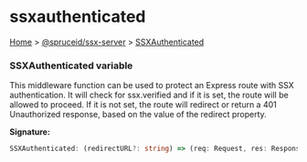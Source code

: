 # ssxauthenticated

[Home](https://github.com/spruceid/ssx/blob/main/documentation/reference/ssx-server/index.md) > [@spruceid/ssx-server](./) > [SSXAuthenticated](ssx-server.ssxauthenticated.md)

### SSXAuthenticated variable

This middleware function can be used to protect an Express route with SSX authentication. It will check for ssx.verified and if it is set, the route will be allowed to proceed. If it is not set, the route will redirect or return a 401 Unauthorized response, based on the value of the redirect property.

**Signature:**

```typescript
SSXAuthenticated: (redirectURL?: string) => (req: Request, res: Response, next: NextFunction) => void
```
